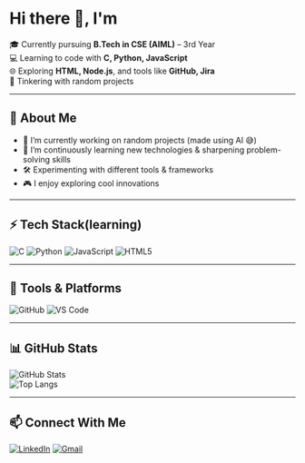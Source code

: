 # Hi there 👋, I'm  

🎓 Currently pursuing **B.Tech in CSE (AIML)** – 3rd Year  
💻 Learning to code with **C, Python, JavaScript**  
🌐 Exploring **HTML, Node.js**, and tools like **GitHub, Jira**  
🤖 Tinkering with random projects 

---

## 🚀 About Me
- 🔭 I’m currently working on random projects (made using AI 😅) 
- 🌱 I’m continuously learning new technologies & sharpening problem-solving skills  
- 🛠️ Experimenting with different tools & frameworks  
- 🎮 I enjoy exploring cool innovations  

---

## ⚡ Tech Stack(learning)
![C](https://img.shields.io/badge/-C-00599C?style=for-the-badge&logo=c&logoColor=white)
![Python](https://img.shields.io/badge/-Python-3776AB?style=for-the-badge&logo=python&logoColor=yellow)
![JavaScript](https://img.shields.io/badge/-JavaScript-F7DF1E?style=for-the-badge&logo=javascript&logoColor=black)
![HTML5](https://img.shields.io/badge/-HTML5-E34F26?style=for-the-badge&logo=html5&logoColor=white)

---

## 📌 Tools & Platforms
![GitHub](https://img.shields.io/badge/-GitHub-181717?style=for-the-badge&logo=github&logoColor=white)
![VS Code](https://img.shields.io/badge/-VSCode-0078D4?style=for-the-badge&logo=visual-studio-code&logoColor=white)

---

## 📊 GitHub Stats
![GitHub Stats](https://github-readme-stats.vercel.app/api?username=theguyz693&show_icons=true&theme=tokyonight)  
![Top Langs](https://github-readme-stats.vercel.app/api/top-langs/?username=theguyz693&layout=compact&theme=tokyonight)

---

## 📫 Connect With Me
[![LinkedIn](https://img.shields.io/badge/-LinkedIn-0A66C2?style=for-the-badge&logo=linkedin&logoColor=white)](https://www.linkedin.com/in/pranav-us-927582377/)
[![Gmail](https://img.shields.io/badge/-Gmail-D14836?style=for-the-badge&logo=gmail&logoColor=white)](https://mail.google.com/mail/u/0/#inbox)
